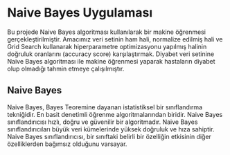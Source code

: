 # Naive Bayes Uygulaması
Bu projede Naive Bayes algoritması kullanılarak bir makine öğrenmesi gerçekleştirilmiştir. Amacımız veri setinin ham hali, normalize edilmiş hali ve Grid Search kullanarak hiperparametre optimizasyonu yapılmış halinin doğruluk oranlarını (accuracy score) karşılaştırmak. 
Diyabet veri setinine Naive Bayes algoritması ile makine öğrenmesi yaparak hastaların diyabet olup olmadığı tahmin etmeye çalışılmıştır.
## Naive Bayes
Naive Bayes, Bayes Teoremine dayanan istatistiksel bir sınıflandırma tekniğidir. En basit denetimli öğrenme algoritmalarından biridir. Naive Bayes sınıflandırıcısı hızlı, doğru ve güvenilir bir algoritmadır. Naive Bayes sınıflandırıcıları büyük veri kümelerinde yüksek doğruluk ve hıza sahiptir.
Naive Bayes sınıflandırıcısı, bir sınıftaki belirli bir özelliğin etkisinin diğer özelliklerden bağımsız olduğunu varsayar.


